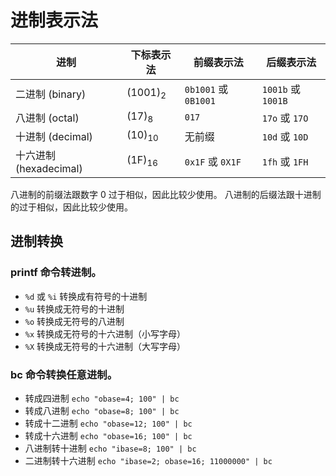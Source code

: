 # 进制表示法

| 进制                   | 下标表示法   | 前缀表示法           | 后缀表示法         |
|------------------------|--------------|----------------------|--------------------|
| 二进制 (binary)        | (1001)<sub>2 | `0b1001` 或 `0B1001` | `1001b` 或 `1001B` |
| 八进制 (octal)         | (17)<sub>8   | `017`                | `17o` 或 `17O`     |
| 十进制 (decimal)       | (10)<sub>10  | 无前缀               | `10d` 或 `10D`     |
| 十六进制 (hexadecimal) | (1F)<sub>16  | `0x1F` 或 `0X1F`     | `1fh` 或 `1FH`     |

八进制的前缀法跟数字 0 过于相似，因此比较少使用。
八进制的后缀法跟十进制的过于相似，因此比较少使用。

## 进制转换

### printf 命令转进制。

- `%d` 或 `%i` 转换成有符号的十进制
- `%u` 转换成无符号的十进制
- `%o` 转换成无符号的八进制
- `%x` 转换成无符号的十六进制（小写字母）
- `%X` 转换成无符号的十六进制（大写字母）

### bc 命令转换任意进制。

- 转成四进制 `echo "obase=4; 100" | bc`
- 转成八进制 `echo "obase=8; 100" | bc`
- 转成十二进制 `echo "obase=12; 100" | bc`
- 转成十六进制 `echo "obase=16; 100" | bc`
- 八进制转十进制 `echo "ibase=8; 100" | bc`
- 二进制转十六进制 `echo "ibase=2; obase=16; 11000000" | bc`
